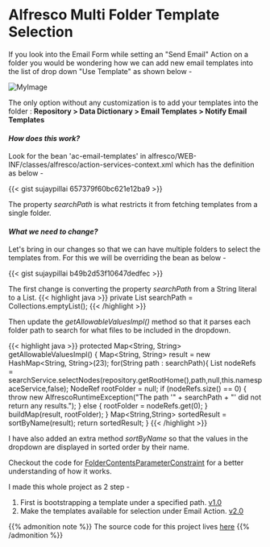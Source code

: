 # Alfresco Multi Folder Template Selection

If you look into the Email Form while setting an "Send Email" Action on a folder you would be wondering how we can add new email templates into the list of drop down "Use Template" as shown below -

![MyImage](/images/img6.png)

The only option without any customization is to add your templates into the folder : **Repository > Data Dictionary > Email Templates > Notify Email Templates**

#### *How does this work?*
Look for the bean 'ac-email-templates' in alfresco/WEB-INF/classes/alfresco/action-services-context.xml which has the definition as below -

{{< gist sujaypillai 657379f60bc621e12ba9 >}}

The property *searchPath* is what restricts it from fetching templates from a single folder.

#### *What we need to change?*
Let's bring in our changes so that we can have multiple folders to select the templates from. For this we will be overriding the bean as below -

{{< gist sujaypillai b49b2d53f10647dedfec >}}

The first change is converting the property *searchPath* from a String literal to a List.
{{< highlight java >}}
private List<String> searchPath = Collections.emptyList();
{{< /highlight >}}

Then update the *getAllowableValuesImpl()* method so that it parses each folder path to search for what files to be included in the dropdown.

{{< highlight java >}}
protected Map<String, String> getAllowableValuesImpl() {
    Map<String, String> result = new HashMap<String, String>(23);
    for(String path : searchPath){
        List<NodeRef> nodeRefs = searchService.selectNodes(repository.getRootHome(),path,null,this.namespaceService,false);
        NodeRef rootFolder = null;
        if (nodeRefs.size() == 0)
        {
            throw new AlfrescoRuntimeException("The path '" + searchPath + "' did not return any results.");
        }
        else
        {
            rootFolder = nodeRefs.get(0);
        }
        buildMap(result, rootFolder);
    }
    Map<String,String> sortedResult = sortByName(result);
    return sortedResult;
}
{{< /highlight >}}

I have also added an extra method *sortByName* so that the values in the dropdown are displayed in sorted order by their name.

Checkout the code for [FolderContentsParameterConstraint](https://github.com/sujaypillai/alf-tutorials/blob/master/alftutorial-repo/src/main/java/org/ootb/repo/action/constraint/FolderContentsParameterConstraint.java) for a better understanding of how it works.

I made this whole project as 2 step -

1. First is bootstrapping a template under a specified path. [v1.0](https://github.com/sujaypillai/alf-tutorials/releases/tag/v1.0)
2. Make the templates available for selection under Email Action. [v2.0](https://github.com/sujaypillai/alf-tutorials/releases/tag/v2.0)

{{% admonition note %}}
The source code for this project lives [here](https://github.com/sujaypillai/alf-tutorials)
{{% /admonition %}}